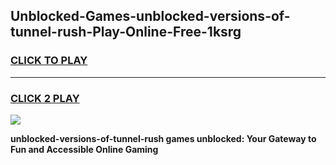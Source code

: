 
## Unblocked-Games-unblocked-versions-of-tunnel-rush-Play-Online-Free-1ksrg
<h3>
<a href="https://premium76.site?title=unblocked-versions-of-tunnel-rush&ref=26A">CLICK TO PLAY</a></h3>
<hr>

<h3>
<a href="https://premium76.site?title=unblocked-versions-of-tunnel-rush&ref=26A">CLICK 2 PLAY</a>
  
</h3>

<a href="https://premium76.site?title=unblocked-versions-of-tunnel-rush&ref=26A"><img src="https://clearcache.store/games.png"></a>


**unblocked-versions-of-tunnel-rush games unblocked: Your Gateway to Fun and Accessible Online Gaming**
